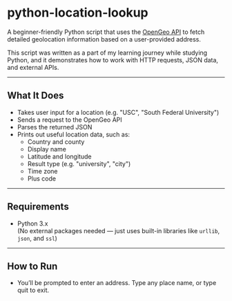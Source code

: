 # python-location-lookup

A beginner-friendly Python script that uses the [OpenGeo API](https://py4e-data.dr-chuck.net/opengeo?) to fetch detailed geolocation information based on a user-provided address.

This script was written as a part of my learning journey while studying Python, and it demonstrates how to work with HTTP requests, JSON data, and external APIs.

---

## What It Does

- Takes user input for a location (e.g. "USC", "South Federal University")
- Sends a request to the OpenGeo API
- Parses the returned JSON
- Prints out useful location data, such as:
  - Country and county
  - Display name
  - Latitude and longitude
  - Result type (e.g. "university", "city")
  - Time zone
  - Plus code

---

## Requirements

- Python 3.x  
(No external packages needed — just uses built-in libraries like `urllib`, `json`, and `ssl`)

---

## How to Run
- You’ll be prompted to enter an address. Type any place name, or type quit to exit.
